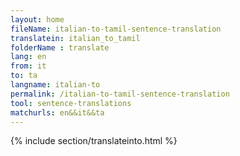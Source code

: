 ```yaml
---
layout: home
fileName: italian-to-tamil-sentence-translation
translatein: italian_to_tamil
folderName : translate
lang: en
from: it
to: ta
langname: italian-to
permalink: /italian-to-tamil-sentence-translation
tool: sentence-translations
matchurls: en&&it&&ta
---
```

{% include section/translateinto.html %}
